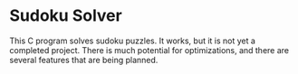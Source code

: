 # Sudoku Solver
This C program solves sudoku puzzles. It works, but it is not yet a completed project. There is much potential for optimizations, and there are several features that are being planned.
